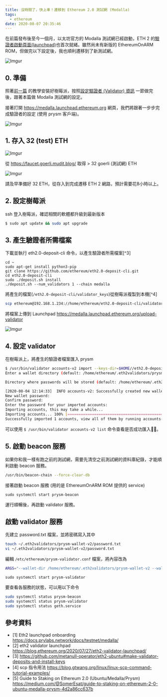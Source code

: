 ```yaml
---
title: 沒時間了，快上車！遷移到 Ethereum 2.0 測試網 (Modalla)
tags:
  - ethereum
date: 2020-08-07 20:35:46
---
```


在前篇發布後至今一個月，以太坊官方的 Modalla 測試網已經啟動，ETH 2 的[驗證者啟動頁面(launchpad)](https://medalla.launchpad.ethereum.org)也首次就緒。雖然尚未有新版的 EthereumOnARM ROM，但做完以下設定後，我也順利遷移到了新測試網。

![Imgur](https://i.imgur.com/wFgjt9W.png)

<!-- truncate -->

## 0. 準備

照著[前一篇](https://blog.gasolin.idv.tw/2020/07/04/prepare-for-eth2/) 的教學安裝好樹莓派，按照[設定驗證者 (Validator) 資訊](https://blog.gasolin.idv.tw/2020/07/04/prepare-for-eth2/#%E8%A8%AD%E5%AE%9A%E9%A9%97%E8%AD%89%E8%80%85-Validator-%E8%B3%87%E8%A8%8A) 一節做完後，跟著本篇做 Modalla 測試網的設定。

接著打開 https://medalla.launchpad.ethereum.org 網頁，我們將跟著一步步完成驗證者的設定 (使用 prysm 客戶端)。

![Imgur](https://i.imgur.com/DGLt9SC.png)

## 1. 存入 32 (test) ETH

![Imgur](https://i.imgur.com/uZDaq2d.png)

從 https://faucet.goerli.mudit.blog/ 取得 > 32 goerli (測試網) ETH

![Imgur](https://i.imgur.com/xl0VVgD.png)

請及早準備好 32 ETH，從存入到完成遷移 ETH 2 網路，預計需要花8小時以上。

## 2. 設定樹莓派

ssh 登入樹莓派，確認相關的軟體都升級到最新版本

```sh
$ sudo apt update && sudo apt upgrade
```

## 3. 產生驗證者所需檔案

下載並執行 eth2.0-deposit-cli 命令，以產生驗證者所需檔案[^3]

```
cd ~
sudo apt-get install python3-pip
git clone https://github.com/ethereum/eth2.0-deposit-cli.git
cd eth2.0-deposit-cli
sudo ./deposit.sh install
./deposit.sh --num_validators 1 --chain medalla
```

將產生的檔案(`/eth2.0-deposit-cli/validator_keys`)從樹莓派複製到本機[^4]

```sh
scp ethereum@192.168.1.234://home/ethereum/eth2.0-deposit-cli/validator_keys/deposit_data-1596511852.json deposit_data-1596511852.json
```

將檔案上傳到 Launchpad https://medalla.launchpad.ethereum.org/upload-validator

![Imgur](https://i.imgur.com/DTt0rFs.png)

## 4. 設定 validator

在樹莓派上，將產生的驗證者檔案匯入 prysm

```sh
$ /usr/bin/validator accounts-v2 import --keys-dir=$HOME//eth2.0-deposit-cli/validator_keys
Enter a wallet directory (default: /home/ethereum/.eth2validators/prysm-wallet-v2):

Directory where passwords will be stored (default: /home/ethereum/.eth2validators/prysm-wallet-v2-passwords):

[2020-08-04 12:14:33]  INFO accounts-v2: Successfully created new wallet wallet-path=/home/ethereum/.eth2validators/prysm-wallet-v2
New wallet password:
Confirm password:
Enter the password for your imported accounts:
Importing accounts, this may take a while...
Importing accounts... 100% [===========================================================================================================================================]  [36s:0s]
Successfully imported 1 accounts, view all of them by running accounts-v2 list
```

可以使用 `$ /usr/bin/validator accounts-v2 list` 命令查看是否成功匯入。

## 5. 啟動 beacon 服務

如果你和我一樣有跑之前的測試網，需要先清空之前測試網的資料庫紀錄，才能順利啟動 beacon 服務。

```sh
/usr/bin/beacon-chain --force-clear-db
```

接著啟動 beacon 服務 (用的是 EthereumOnARM ROM 提供的 service)

```
sudo systemctl start prysm-beacon
```

運行順暢後，再啟動 validator 服務。

## 啟動 validator 服務

先建立 password.txt 檔案，並將密碼寫入其中

```sh
touch ~/.eth2validators/prysm-wallet-v2/password.txt
vi ~/.eth2validators/prysm-wallet-v2/password.txt
```

編輯 `/etc/ethereum/prysm-validator.conf` 檔案，將內容改為

```sh
ARGS="--wallet-dir /home/ethereum/.eth2validators/prysm-wallet-v2 --wallet-password-file /home/ethereum/.eth2validators/prysm-wallet-v2/password.txt"
```

```
sudo systemctl start prysm-validator
```

要查看各服務的狀態，可以用以下命令

```sh
sudo systemctl status prysm-beacon
sudo systemctl status prysm-validator
sudo systemctl status geth.service
```

## 參考資料

- [1] Eth2 launchpad onboarding https://docs.prylabs.network/docs/testnet/medalla/
- [2] eth2 validator launchpad https://blog.ethereum.org/2020/07/27/eth2-validator-launchpad/
- [3] https://github.com/metanull-operator/eth2-ubuntu#make-validator-deposits-and-install-keys
- [4] scp 指令用法 https://blog.gtwang.org/linux/linux-scp-command-tutorial-examples/
- [5] Guide to Staking on Ethereum 2.0 (Ubuntu/Medalla/Prysm) https://medium.com/@SomerEsat/guide-to-staking-on-ethereum-2-0-ubuntu-medalla-prysm-4d2a86cc637b
